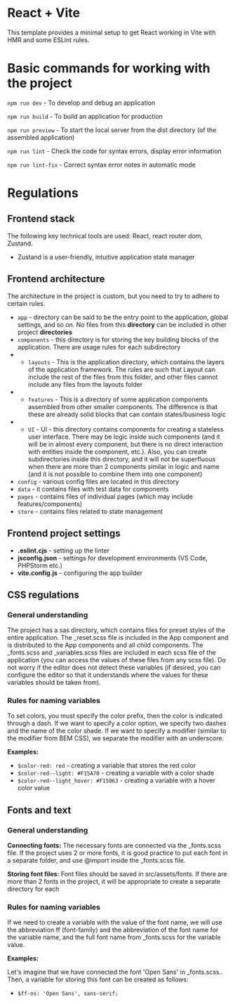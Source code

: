 # React + Vite

This template provides a minimal setup to get React working in Vite with HMR and some ESLint rules.


# Basic commands for working with the project
`npm run dev` - To develop and debug an application

`npm run build` - To build an application for production

`npm run preview` - To start the local server from the dist directory (of the assembled application)

`npm run lint` - Check the code for syntax errors, display error information

`npm run lint-fix` - Correct syntax error notes in automatic mode


# Regulations

## Frontend stack
The following key technical tools are used: React, react router dom, Zustand.
- Zustand is a user-friendly, intuitive application state manager

## Frontend architecture
The architecture in the project is custom, but you need to try to adhere to certain rules.
- `app` - directory can be said to be the entry point to the application, global settings, and so on.
No files from this **directory** can be included in other project **directories**
- `components` - this directory is for storing the key building blocks of the application. There are usage rules for each subdirectory
- - `layouts` - This is the application directory, which contains the layers of the application framework. The 
rules are such that Layout can include the rest of the files from this folder, and other files cannot include any files from the layouts folder 
- - `features` - This is a directory of some application components assembled from other smaller components. The 
difference is that these are already solid blocks that can contain states/business logic
- - `UI` - UI - this directory contains components for creating a stateless user interface. There may be logic inside 
such components (and it will be in almost every component, but there is no direct interaction with entities inside 
the component, etc.). Also, you can create subdirectories inside this directory, and it will not be superfluous when 
there are more than 2 components similar in logic and name (and it is not possible to combine them into one component)
- `config` - various config files are located in this directory
- `data` - it contains files with test data for components
- `pages` - contains files of individual pages (which may include features/components)
- `store` - contains files related to state management

## Frontend project settings
- **.eslint.cjs** - setting up the linter
- **jsconfig.json** - settings for development environments (VS Code, PHPStorm etc.)
- **vite.config.js** - configuring the app builder

## CSS regulations
### General understanding
The project has a sas directory, which contains files for preset styles of the entire application.
The _reset.scss file is included in the App component and is distributed to the App components and
all child components. The _fonts.scss and _variables.scss files are included in each scss file of the application
(you can access the values of these files from any scss file). Do not worry if the editor does not detect
these variables (if desired, you can configure the editor so that it understands where the values for these
variables should be taken from).

### Rules for naming variables
To set colors, you must specify the color prefix, then the color is indicated through a dash.
If we want to specify a color option, we specify two dashes and the name of the color shade.
If we want to specify a modifier (similar to the modifier from BEM CSS), we separate the modifier with an underscore.

**Examples:** 
- `$color-red: red` - creating a variable that stores the red color
- `$color-red--light: #F15A70` - creating a variable with a color shade
- `$color-red--light_hover: #F15063` - creating a variable with a hover color value


## Fonts and text
### General understanding
**Connecting fonts:** The necessary fonts are connected via the _fonts.scss file. If the project uses 2 or more fonts, it is 
good practice to put each font in a separate folder, and use @import inside the _fonts.scss file.

**Storing font files:** Font files should be saved in src/assets/fonts. If there are more than 2 fonts in the project, 
it will be appropriate to create a separate directory for each

### Rules for naming variables
If we need to create a variable with the value of the font name, we will use the abbreviation 
ff (font-family) and the abbreviation of the font name for the variable name, and 
the full font name from _fonts.scss for the variable value.

**Examples:**

Let's imagine that we have connected the font 'Open Sans' in _fonts.scss.. Then, a variable for 
storing this font can be created as follows:
- `$ff-os: 'Open Sans', sans-serif;`

